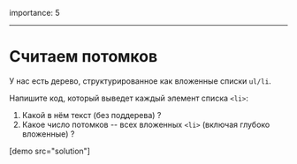 importance: 5

---

# Считаем потомков

У нас есть дерево, структурированное как вложенные списки `ul/li`.

Напишите код, который выведет каждый элемент списка `<li>`:

1. Какой в нём текст (без поддерева) ?
2. Какое число потомков -- всех вложенных `<li>` (включая глубоко вложенные) ?

[demo src="solution"]
